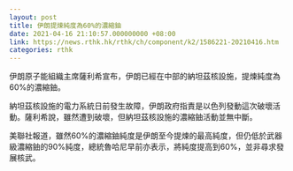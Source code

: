 ```yaml
---
layout: post
title: 伊朗提煉純度為60%的濃縮鈾
date: 2021-04-16 21:10:57.000000000 +08:00
link: https://news.rthk.hk/rthk/ch/component/k2/1586221-20210416.htm
categories: rthk
---
```


伊朗原子能組織主席薩利希宣布，伊朗已經在中部的納坦茲核設施，提煉純度為60%的濃縮鈾。

納坦茲核設施的電力系統日前發生故障，伊朗政府指責是以色列發動這次破壞活動。薩利希說，雖然遭到破壞，但納坦茲核設施的濃縮鈾活動並無中斷。

美聯社報道，雖然60%的濃縮鈾純度是伊朗至今提煉的最高純度，但仍低於武器級濃縮鈾的90%純度，總統魯哈尼早前亦表示，將純度提高到60%，並非尋求發展核武。
